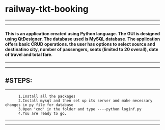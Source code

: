 # railway-tkt-booking
-------------------------------------------------------------------------------------
-------------------------------------------------------------------------------------
#### This is an application created using Python language. The GUI is designed using QtDesigner. The database used is MySQL database. The application offers basic CRUD operations. the user has options to select source and destinatino city, number of passengers, seats (limited to 20 overall), date of travel and total fare.
-------------------------------------------------------------------------------------
-------------------------------------------------------------------------------------
#STEPS:
-------------------------------------------------------------------------------------
-------------------------------------------------------------------------------------
         
          1.Install all the packages
          2.Install mysql and then set up its server and make necessary changes in py file for database
          3.Open 'cmd' in the folder and type ----python loginf.py
          4.You are ready to go.
-------------------------------------------------------------------------------------
-------------------------------------------------------------------------------------
